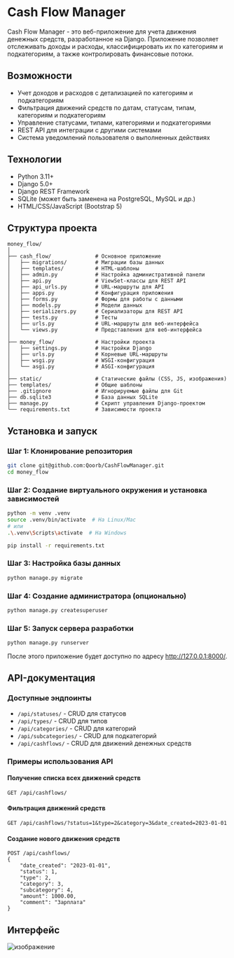 # Cash Flow Manager

Cash Flow Manager - это веб-приложение для учета движения денежных средств, разработанное на Django. Приложение позволяет отслеживать доходы и расходы, классифицировать их по категориям и подкатегориям, а также контролировать финансовые потоки.

## Возможности

- Учет доходов и расходов с детализацией по категориям и подкатегориям
- Фильтрация движений средств по датам, статусам, типам, категориям и подкатегориям
- Управление статусами, типами, категориями и подкатегориями
- REST API для интеграции с другими системами
- Система уведомлений пользователя о выполненных действиях

## Технологии

- Python 3.11+
- Django 5.0+
- Django REST Framework
- SQLite (может быть заменена на PostgreSQL, MySQL и др.)
- HTML/CSS/JavaScript (Bootstrap 5)

## Структура проекта

```tree
money_flow/
│
├── cash_flow/              # Основное приложение
│   ├── migrations/         # Миграции базы данных
│   ├── templates/          # HTML-шаблоны
│   ├── admin.py            # Настройка административной панели
│   ├── api.py              # ViewSet-классы для REST API
│   ├── api_urls.py         # URL-маршруты для API
│   ├── apps.py             # Конфигурация приложения
│   ├── forms.py            # Формы для работы с данными
│   ├── models.py           # Модели данных
│   ├── serializers.py      # Сериализаторы для REST API
│   ├── tests.py            # Тесты
│   ├── urls.py             # URL-маршруты для веб-интерфейса
│   └── views.py            # Представления для веб-интерфейса
│
├── money_flow/             # Настройки проекта
│   ├── settings.py         # Настройки Django
│   ├── urls.py             # Корневые URL-маршруты
│   ├── wsgi.py             # WSGI-конфигурация
│   └── asgi.py             # ASGI-конфигурация
│
├── static/                 # Статические файлы (CSS, JS, изображения)
├── templates/              # Общие шаблоны
├── .gitignore              # Игнорируемые файлы для Git
├── db.sqlite3              # База данных SQLite
├── manage.py               # Скрипт управления Django-проектом
└── requirements.txt        # Зависимости проекта
```

## Установка и запуск

### Шаг 1: Клонирование репозитория

```bash
git clone git@github.com:Qoorb/CashFlowManager.git
cd money_flow
```

### Шаг 2: Создание виртуального окружения и установка зависимостей

```bash
python -m venv .venv
source .venv/bin/activate  # На Linux/Mac
# или
.\.venv\Scripts\activate  # На Windows

pip install -r requirements.txt
```

### Шаг 3: Настройка базы данных

```bash
python manage.py migrate
```

### Шаг 4: Создание администратора (опционально)

```bash
python manage.py createsuperuser
```

### Шаг 5: Запуск сервера разработки

```bash
python manage.py runserver
```

После этого приложение будет доступно по адресу <http://127.0.0.1:8000/>.

## API-документация

### Доступные эндпоинты

- `/api/statuses/` - CRUD для статусов
- `/api/types/` - CRUD для типов
- `/api/categories/` - CRUD для категорий
- `/api/subcategories/` - CRUD для подкатегорий
- `/api/cashflows/` - CRUD для движений денежных средств

### Примеры использования API

#### Получение списка всех движений средств

```shell
GET /api/cashflows/
```

#### Фильтрация движений средств

```shell
GET /api/cashflows/?status=1&type=2&category=3&date_created=2023-01-01
```

#### Создание нового движения средств

```shell
POST /api/cashflows/
{
    "date_created": "2023-01-01",
    "status": 1,
    "type": 2,
    "category": 3,
    "subcategory": 4,
    "amount": 1000.00,
    "comment": "Зарплата"
}
```

## Интерфейс

![изображение](https://github.com/user-attachments/assets/2c41b5ff-c738-4bef-8434-a66b8c2e7c91)

